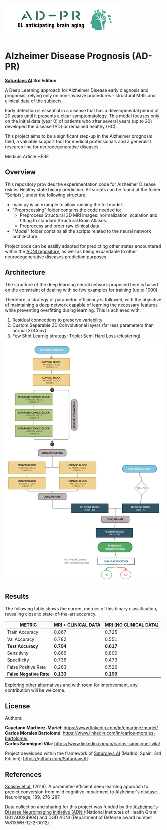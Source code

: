 ![ADPR Logo](/figures/logo_ADPR.PNG)

# Alzheimer Disease Prognosis (AD-PR) 

**[Saturdays AI](https://www.saturdays.ai/) 3rd Edition**

A Deep Learning approach for Alzheimer Disease early diagnosis and prognosis, relying only on non-invasive procedures - structural MRIs and clinical data of the subjects.

Early detection is essential in a disease that has a developmental period of 20 years until it presents a clear symptomatology. This model focuses only on the initial data (year 0) of patients who after several years (up to 20) developed the disease (AD) or remained healthy (HC).

This project aims to be a significant step-up in the Alzheimer prognosis field, a valuable support tool for medical professionals and a generalist research line for neurodegenerative diseases

Medium Article HERE

## Overview

This repository provides the experimentation code for Alzheimer Disease risk vs Healthy state binary prediction. All scripts can be found at the folder "Scripts", under the following structure:

* main.py is an example to allow running the full model.
* "Preprocessing" folder contains the code needed to:
  * Preprocess Structural 3D MRI images: normalization, scalation and fitting to standard Structural Brain Atlases.
  * Preprocess and order raw clinical data
* "Model" folder contains all the scripts related to the neural network architecture.

Project code can be easilly adapted for predicting other states encountered within the [ADNI repository](http://adni.loni.usc.edu/), as well as being expandable to other neurodegenerative diseases prediction purposes.

## Architecture

The structure of the deep learning neural network proposed here is based on the constraint of dealing with so few examples for training (up to 1000)

Therefore, a strategy of parametric efficiency is followed, with the objective of maintaining a deep network capable of learning the necessary features while preventing overfitting during learning. This is achieved with:

1. Residual connections to preserve variability
2. Custom Separable 3D Convolutional layers (far less parameters than normal 3DConv)
3. Few Shot Learnig strategy: Triplet Semi Hard Loss (clustering)

![ADPR Scheme](/figures/AD_PR_Scheme.png)

## Results

The following table shows the current metrics of this binary classification, revealing close to state-of-the-art accuracy.

METRIC | MRI + CLINICAL DATA | MRI (NO CLINICAL DATA)
------------ | ------------- | -------------
Train Accuracy | 0.867 | 0.725
Val Accuracy | 0.782 | 0.551
**Test Accuracy** | **0.794** | **0.617**
Sensitivity | 0.866 | 0.800
Specificity | 0.736 | 0.473
False Positive Rate | 0.263 | 0.526
**False Negative Rate** | **0.133** | **0.199**

Exploring other alternatives and with room for improvement, any contribution will be welcome.

## License

Authors:

**Cayetano Martínez-Muriel**: https://www.linkedin.com/in/cmartinezmuriel/<br/>
**Carlos Morales Bartolomé**: https://www.linkedin.com/in/carlos-morales-bartolome/ <br/>
**Carlos Sanmiguel Vila**: https://www.linkedin.com/in/carlos-sanmiguel-vila/

Project developed within the framework of [Saturdays AI](https://www.saturdays.ai/) (Madrid, Spain, 3rd Edition): https://github.com/SaturdaysAI

## References

[Spasov et al.](https://github.com/simeon-spasov/MCI) (2019). A parameter-efficient deep learning approach to predict conversion from mild cognitive impairment to Alzheimer's disease. Neuroimage, 189, 276-287.

Data collection and sharing for this project was funded by the [Alzheimer's Disease Neuroimaging Initiative (ADNI)](http://adni.loni.usc.edu/)(National Institutes of Health Grant U01 AG024904) and DOD ADNI (Department of Defense award number W81XWH-12-2-0012).
